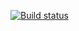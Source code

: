 [![Build status](https://ci.appveyor.com/api/projects/status/v4k8kb3c8o8qjw7q?svg=true)](https://ci.appveyor.com/project/nikitazr123/aqahwdeliverycard1)
